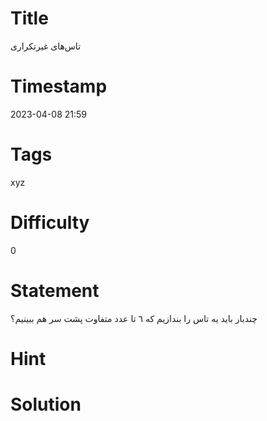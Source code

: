 # Title
تاس‌های غیرتکراری
# Timestamp
2023-04-08 21:59
# Tags
xyz
# Difficulty
0
# Statement
چندبار بايد يه تاس را بندازيم كه ٦ تا عدد متفاوت پشت سر هم ببينيم؟

# Hint


# Solution
